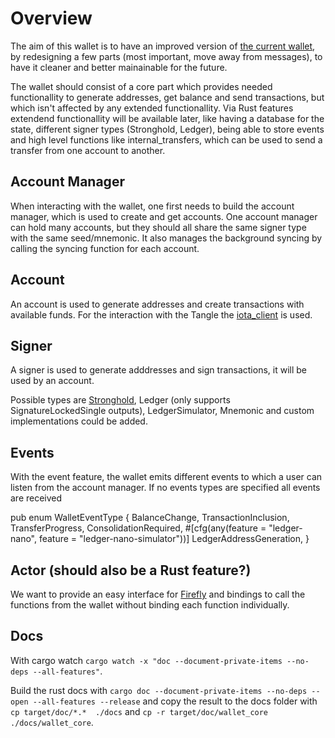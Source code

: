 # Overview

The aim of this wallet is to have an improved version of [the current wallet](https://github.com/iotaledger/wallet.rs), by redesigning a few parts (most important, move away from messages), to have it cleaner and better mainainable for the future.

The wallet should consist of a core part which provides needed functionallity to generate addresses, get balance and send transactions, but which isn't affected by any extended functionallity.
Via Rust features extendend functionallity will be available later, like having a database for the state, different signer types (Stronghold, Ledger), being able to store events and high level functions like internal_transfers, which can be used to send a transfer from one account to another.

## Account Manager

When interacting with the wallet, one first needs to build the account manager, which is used to create and get accounts. One account manager can hold many accounts, but they should all share the same signer type with the same seed/mnemonic.
It also manages the background syncing by calling the syncing function for each account.

## Account

An account is used to generate addresses and create transactions with available funds.
For the interaction with the Tangle the [iota_client](https://github.com/iotaledger/iota.rs/) is used.

## Signer

A signer is used to generate adddresses and sign transactions, it will be used by an account.

Possible types are [Stronghold](https://github.com/iotaledger/stronghold.rs/), Ledger (only supports SignatureLockedSingle outputs), LedgerSimulator, Mnemonic and custom implementations could be added.

## Events

With the event feature, the wallet emits different events to which a user can listen from the account manager. If no events types are specified all events are received

pub enum WalletEventType {
    BalanceChange,
    TransactionInclusion,
    TransferProgress,
    ConsolidationRequired,
    #[cfg(any(feature = "ledger-nano", feature = "ledger-nano-simulator"))]
    LedgerAddressGeneration,
}

## Actor (should also be a Rust feature?)

We want to provide an easy interface for [Firefly](https://github.com/iotaledger/firefly/) and bindings to call the functions from the wallet without binding each function individually.

## Docs

With cargo watch `cargo watch -x "doc --document-private-items --no-deps --all-features"`.

Build the rust docs with `cargo doc --document-private-items --no-deps --open --all-features --release` and copy the result to the docs folder with `cp target/doc/*.*  ./docs` and `cp -r target/doc/wallet_core  ./docs/wallet_core`.
